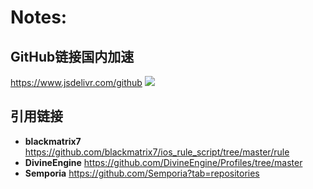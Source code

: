 # Notes:
## GitHub链接国内加速
https://www.jsdelivr.com/github
![](C:\Users\Song\Desktop\Migrate_from_GitHub_to_jsDelivr.png)
## 引用链接
+ **blackmatrix7**
https://github.com/blackmatrix7/ios_rule_script/tree/master/rule
+ **DivineEngine**
https://github.com/DivineEngine/Profiles/tree/master
+ **Semporia**
https://github.com/Semporia?tab=repositories
